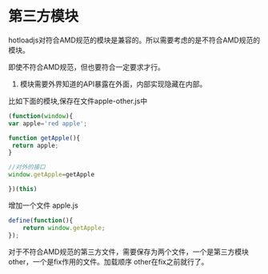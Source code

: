 # 第三方模块

hotloadjs对符合AMD规范的模块是兼容的。所以需要考虑的是不符合AMD规范的模块。

即使不符合AMD规范，但也要符合一定要求才行。

1. 模块需要外界知道的API暴露在外面，内部实现隐藏在内部。

比如下面的模块,保存在文件apple-other.js中

``` js
(function(window){
var apple='red apple';

function getApple(){
 return apple;
}

//对外的接口
window.getApple=getApple

})(this)
```
增加一个文件 apple.js

``` js
define(function(){
	return window.getApple;
});

```

对于不符合AMD规范的第三方文件，需要保存为两个文件，一个是第三方模块other，一个是fix作用的文件。加载顺序 other在fix之前就行了。
